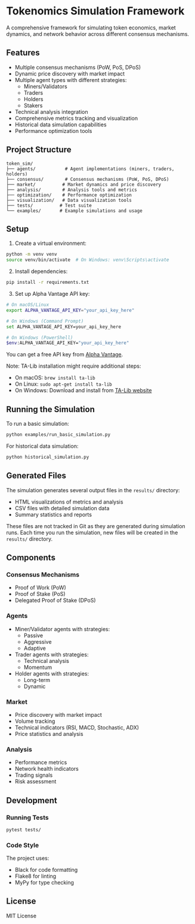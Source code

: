 # Tokenomics Simulation Framework

A comprehensive framework for simulating token economics, market dynamics, and network behavior across different consensus mechanisms.

## Features

- Multiple consensus mechanisms (PoW, PoS, DPoS)
- Dynamic price discovery with market impact
- Multiple agent types with different strategies:
  - Miners/Validators
  - Traders
  - Holders
  - Stakers
- Technical analysis integration
- Comprehensive metrics tracking and visualization
- Historical data simulation capabilities
- Performance optimization tools

## Project Structure

```
token_sim/
├── agents/           # Agent implementations (miners, traders, holders)
├── consensus/        # Consensus mechanisms (PoW, PoS, DPoS)
├── market/          # Market dynamics and price discovery
├── analysis/        # Analysis tools and metrics
├── optimization/    # Performance optimization
├── visualization/   # Data visualization tools
├── tests/          # Test suite
└── examples/       # Example simulations and usage
```

## Setup

1. Create a virtual environment:
```bash
python -m venv venv
source venv/bin/activate  # On Windows: venv\Scripts\activate
```

2. Install dependencies:
```bash
pip install -r requirements.txt
```

3. Set up Alpha Vantage API key:
```bash
# On macOS/Linux
export ALPHA_VANTAGE_API_KEY="your_api_key_here"

# On Windows (Command Prompt)
set ALPHA_VANTAGE_API_KEY=your_api_key_here

# On Windows (PowerShell)
$env:ALPHA_VANTAGE_API_KEY="your_api_key_here"
```

You can get a free API key from [Alpha Vantage](https://www.alphavantage.co/support/#api-key).

Note: TA-Lib installation might require additional steps:
- On macOS: `brew install ta-lib`
- On Linux: `sudo apt-get install ta-lib`
- On Windows: Download and install from [TA-Lib website](https://ta-lib.org/hdr_dw.html)

## Running the Simulation

To run a basic simulation:

```bash
python examples/run_basic_simulation.py
```

For historical data simulation:

```bash
python historical_simulation.py
```

## Generated Files

The simulation generates several output files in the `results/` directory:
- HTML visualizations of metrics and analysis
- CSV files with detailed simulation data
- Summary statistics and reports

These files are not tracked in Git as they are generated during simulation runs. Each time you run the simulation, new files will be created in the `results/` directory.

## Components

### Consensus Mechanisms
- Proof of Work (PoW)
- Proof of Stake (PoS)
- Delegated Proof of Stake (DPoS)

### Agents
- Miner/Validator agents with strategies:
  - Passive
  - Aggressive
  - Adaptive
- Trader agents with strategies:
  - Technical analysis
  - Momentum
- Holder agents with strategies:
  - Long-term
  - Dynamic

### Market
- Price discovery with market impact
- Volume tracking
- Technical indicators (RSI, MACD, Stochastic, ADX)
- Price statistics and analysis

### Analysis
- Performance metrics
- Network health indicators
- Trading signals
- Risk assessment

## Development

### Running Tests
```bash
pytest tests/
```

### Code Style
The project uses:
- Black for code formatting
- Flake8 for linting
- MyPy for type checking

## License

MIT License 